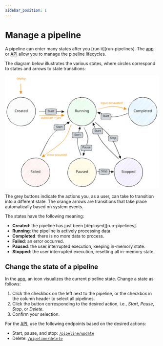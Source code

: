 ```yaml
---
sidebar_position: 1
---
```


# Manage a pipeline

A pipeline can enter many states after you [run it][run-pipelines]. The
[app](https://app.tenzir.com/) or [API](/api) allow you to manage the pipeline
lifecycles.

[run-pipeline]: ../run-pipelines/README.md

The diagram below illustrates the various states, where circles correspond to
states and arrows to state transitions:

![Pipeline States](pipeline-states.excalidraw.svg)

The grey buttons indicate the actions you, as a user, can take to transition
into a different state. The orange arrows are transitions that take place
automatically based on system events.

The states have the following meaning:

- **Created**: the pipeline has just been [deployed][run-pipelines].
- **Running**: the pipeline is actively processing data.
- **Completed**: there is no more data to process.
- **Failed**: an error occurred.
- **Paused**: the user interrupted execution, keeping in-memory state.
- **Stopped**: the user interrupted execution, resetting all in-memory state.

## Change the state of a pipeline

In the [app](https://app.tenzir.com/overview), an icon visualizes the current
pipeline state. Change a state as follows:

1. Click the checkbox on the left next to the pipeline, or the checkbox in the
   column header to select all pipelines.
2. Click the button corresponding to the desired action, i.e., *Start*, *Pause*,
   *Stop*, or *Delete*.
3. Confirm your selection.

For the [API](/api), use the following endpoints based on the desired actions:
- Start, pause, and stop:
  [`/pipeline/update`](/api#/paths/~1pipeline~1update/)
- Delete: [`/pipeline/delete`](/api#/paths/~1pipeline~1delete/)
